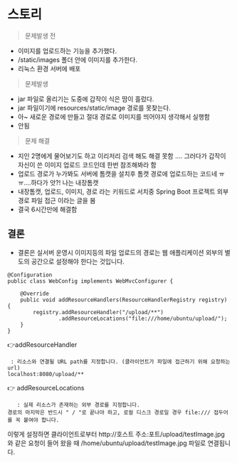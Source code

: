 # 스토리
> 문제발생 전
- 이미지를 업로드하는 기능을 추가했다.  
- /static/images 폴더 안에 이미지를 추가한다.  
- 리눅스 환경 서버에 배포  
> 문제발생  
- jar 파일로 올리기는 도중에 갑작이 식은 땀이 흘렀다.
- jar 파일이기에 resources/static/image 경로를 못찾는다.
- 아~ 새로운 경로에 만들고 절대 경로로 이미지를 띄어야지 생각해서 실행함
- 안됨
> 문제 해결
- 지인 2명에게 물어보기도 하고 이리저리 검색 해도 해결 못함 .... 그러다가 갑작이 자신이 쓴 이미지 업로드 코드인데 한번 참조해봐라 함
- 업로드 경로가 누가봐도 서버에 톰캣을 설치후 톰캣 경로에 업로드하는 코드네 ㅠㅠ....하다가 앗?! 나는 내장톰캣
- 내장톰캣, 업로드, 이미지, 경로 라는 키워드로 서치중 Spring Boot 프로젝트 외부 경로 파일 접근 이라는 글을 봄
- 결국 6시간만에 해결함

## 결론
- 결론은 실서버 운영시 이미지등의 파일 업로드의 경로는 웹 애플리케이션 외부의 별도의 공간으로 설정해야 한다는 것입니다.
```
@Configuration
public class WebConfig implements WebMvcConfigurer {

    @Override
    public void addResourceHandlers(ResourceHandlerRegistry registry) {
        registry.addResourceHandler("/upload/**")
                .addResourceLocations("file:///home/ubuntu/upload/");
    }
}
```

👉addResourceHandler   
```
 : 리소스와 연결될 URL path를 지정합니다. (클라이언트가 파일에 접근하기 위해 요청하는 url)  
localhost:8080/upload/** 
```
👉 addResourceLocations  
```
   : 실제 리소스가 존재하는 외부 경로를 지정합니다.  
경로의 마지막은 반드시 " / "로 끝나야 하고, 로컬 디스크 경로일 경우 file:/// 접두어를 꼭 붙여야 합니다.  
 ```

이렇게 설정하면 클라이언트로부터 http://호스트 주소:포트/upload/testImage.jpg 와 같은 요청이 들어 왔을 때 /home/ubuntu/upload/testImage.jpg 파일로 연결됩니다.

 

